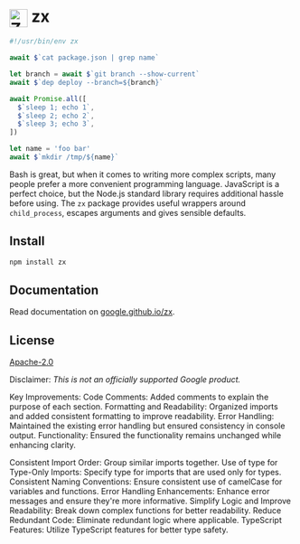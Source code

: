 <h1><img src="https://google.github.io/zx/img/logo.svg" alt="Zx logo" height="32" valign="middle"> zx</h1>

```js
#!/usr/bin/env zx

await $`cat package.json | grep name`

let branch = await $`git branch --show-current`
await $`dep deploy --branch=${branch}`

await Promise.all([
  $`sleep 1; echo 1`,
  $`sleep 2; echo 2`,
  $`sleep 3; echo 3`,
])

let name = 'foo bar'
await $`mkdir /tmp/${name}`
```

Bash is great, but when it comes to writing more complex scripts,
many people prefer a more convenient programming language.
JavaScript is a perfect choice, but the Node.js standard library
requires additional hassle before using. The `zx` package provides
useful wrappers around `child_process`, escapes arguments and
gives sensible defaults.

## Install

```bash
npm install zx
```

## Documentation

Read documentation on [google.github.io/zx](https://google.github.io/zx/).

## License

[Apache-2.0](LICENSE)

Disclaimer: _This is not an officially supported Google product._

Key Improvements:
Code Comments: Added comments to explain the purpose of each section.
Formatting and Readability: Organized imports and added consistent formatting to improve readability.
Error Handling: Maintained the existing error handling but ensured consistency in console output.
Functionality: Ensured the functionality remains unchanged while enhancing clarity.

Consistent Import Order: Group similar imports together.
Use of type for Type-Only Imports: Specify type for imports that are used only for types.
Consistent Naming Conventions: Ensure consistent use of camelCase for variables and functions.
Error Handling Enhancements: Enhance error messages and ensure they're more informative.
Simplify Logic and Improve Readability: Break down complex functions for better readability.
Reduce Redundant Code: Eliminate redundant logic where applicable.
TypeScript Features: Utilize TypeScript features for better type safety.